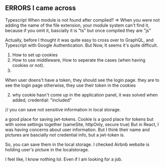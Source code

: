 ## ERRORS I came across

Typescript
When module is not found after compiled?
=> When you were not adding the name of the file extension, your module system can't find it, because if you omit it, bascially it is "ts" but once compiled they are "js"

Actually, before I thought it was quite easy to cross over to GraphQL, and Typescript with Google Authentication.
But Now, It seems it's quite difficult.

1. How to set up cookies
2. How to use middleware, How to seperate the cases (when having cookies or not).
3.

When user doens't have a token, they should see the login page. they are to see the login page otherwise, they use their token in the cookies

2. why cookie hasn't come up in the application panel,
   it was solved when added, credential: "included"

// you can save not sensitive information in local storage.

a good place for saving jwt-tokens.
Cookie is a good place for tokens but with some settings together (sameSite, httpOnly, secure true)
But in React, I was having concerns about user information.
But I think their name and pictures are bascially not credential info, but a jwt-token is.

So, you can save them in the local storage.
I checked Airbnb website is holding user's picture in the localstorage.

I feel like, I know nothing lol.
Even if I am looking for a job.
